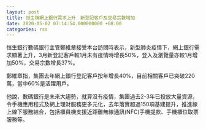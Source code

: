 ```yaml
---
layout: post
title: 恒生稱網上銀行需求上升　新登記客戶及交易宗數增加
date: 2020-05-02 07:14:54.000000000 +08:00
categories: rss
---
```


恒生銀行數碼銀行主管鄭維章接受本台訪問時表示，新型肺炎疫情下，網上銀行需求顯著上升，3月新登記客戶較1月未有疫情時增長50%，登入及瀏覽量亦較1月增加50%，交易宗數增長37%。

鄭維章指，集團去年網上銀行登記客戶按年增長40%，目前相關客戶已突破220萬，當中60%是活躍用戶。

他說，數碼銀行是未來大趨勢，就算沒有疫情，集團過去2-3年已投放大量資源，令手機應用程式及網上理財服務更多元化，去年落實超過150項基建提升，推進線上線下服務結合，包括櫃員機支援近距離無線通訊(NFC)手機提款、手機櫃位取票服務等。
